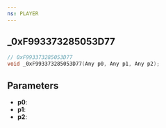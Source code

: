 ```yaml
---
ns: PLAYER
---
```

## _0xF993373285053D77

```c
// 0xF993373285053D77
void _0xF993373285053D77(Any p0, Any p1, Any p2);
```

## Parameters
* **p0**:
* **p1**:
* **p2**:
